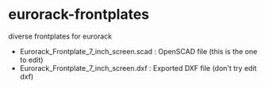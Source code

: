 # eurorack-frontplates<br>
diverse frontplates for eurorack<br>


* Eurorack_Frontplate_7_inch_screen.scad : OpenSCAD file (this is the one to edit)<br>
* Eurorack_Frontplate_7_inch_screen.dxf : Exported DXF file (don't try edit dxf)<br>
